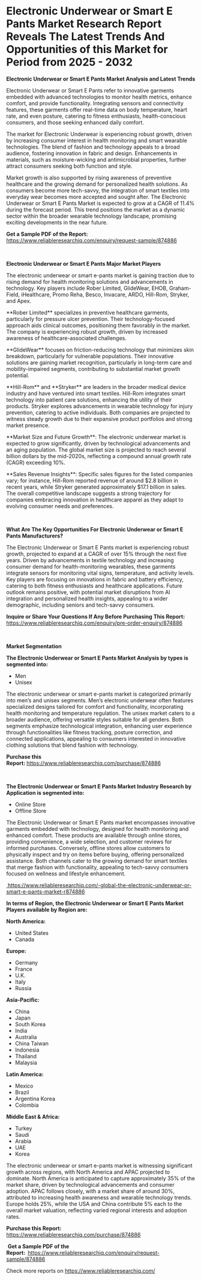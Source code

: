 <p><h1>Electronic Underwear or Smart E Pants Market Research Report Reveals The Latest Trends And Opportunities of this Market for Period from 2025 - 2032</h1></p><p><strong>Electronic Underwear or Smart E Pants Market Analysis and Latest Trends</strong></p>
<p><p>Electronic Underwear or Smart E Pants refer to innovative garments embedded with advanced technologies to monitor health metrics, enhance comfort, and provide functionality. Integrating sensors and connectivity features, these garments offer real-time data on body temperature, heart rate, and even posture, catering to fitness enthusiasts, health-conscious consumers, and those seeking enhanced daily comfort.</p><p>The market for Electronic Underwear is experiencing robust growth, driven by increasing consumer interest in health monitoring and smart wearable technologies. The blend of fashion and technology appeals to a broad audience, fostering innovation in fabric and design. Enhancements in materials, such as moisture-wicking and antimicrobial properties, further attract consumers seeking both function and style.</p><p>Market growth is also supported by rising awareness of preventive healthcare and the growing demand for personalized health solutions. As consumers become more tech-savvy, the integration of smart textiles into everyday wear becomes more accepted and sought after. The Electronic Underwear or Smart E Pants Market is expected to grow at a CAGR of 11.4% during the forecast period. This trend positions the market as a dynamic sector within the broader wearable technology landscape, promising exciting developments in the near future.</p></p>
<p><strong>Get a Sample PDF of the Report:&nbsp;</strong> <a href="https://www.reliableresearchiq.com/enquiry/request-sample/874886?utm_campaign=3296&utm_medium=2&utm_source=Github&utm_content=ia&utm_term=21032025&utm_id=electronic-underwear-or-smart-e-pants">https://www.reliableresearchiq.com/enquiry/request-sample/874886</a></p>
<p>&nbsp;</p>
<p><strong>Electronic Underwear or Smart E Pants Major Market Players</strong></p>
<p><p>The electronic underwear or smart e-pants market is gaining traction due to rising demand for health monitoring solutions and advancements in technology. Key players include Rober Limited, GlideWear, EHOB, Graham-Field, iHealthcare, Promo Reha, Besco, Invacare, ARDO, Hill-Rom, Stryker, and Apex.</p><p>**Rober Limited** specializes in preventive healthcare garments, particularly for pressure ulcer prevention. Their technology-focused approach aids clinical outcomes, positioning them favorably in the market. The company is experiencing robust growth, driven by increased awareness of healthcare-associated challenges.</p><p>**GlideWear** focuses on friction-reducing technology that minimizes skin breakdown, particularly for vulnerable populations. Their innovative solutions are gaining market recognition, particularly in long-term care and mobility-impaired segments, contributing to substantial market growth potential.</p><p>**Hill-Rom** and **Stryker** are leaders in the broader medical device industry and have ventured into smart textiles. Hill-Rom integrates smart technology into patient care solutions, enhancing the utility of their products. Stryker explores advancements in wearable technology for injury prevention, catering to active individuals. Both companies are projected to witness steady growth due to their expansive product portfolios and strong market presence.</p><p>**Market Size and Future Growth**: The electronic underwear market is expected to grow significantly, driven by technological advancements and an aging population. The global market size is projected to reach several billion dollars by the mid-2020s, reflecting a compound annual growth rate (CAGR) exceeding 10%.</p><p>**Sales Revenue Insights**: Specific sales figures for the listed companies vary; for instance, Hill-Rom reported revenue of around $2.8 billion in recent years, while Stryker generated approximately $17.1 billion in sales. The overall competitive landscape suggests a strong trajectory for companies embracing innovation in healthcare apparel as they adapt to evolving consumer needs and preferences.</p></p>
<p>&nbsp;</p>
<p><strong>What Are The Key Opportunities For Electronic Underwear or Smart E Pants Manufacturers?</strong></p>
<p><p>The Electronic Underwear or Smart E Pants market is experiencing robust growth, projected to expand at a CAGR of over 15% through the next five years. Driven by advancements in textile technology and increasing consumer demand for health-monitoring wearables, these garments integrate sensors for monitoring vital signs, temperature, and activity levels. Key players are focusing on innovations in fabric and battery efficiency, catering to both fitness enthusiasts and healthcare applications. Future outlook remains positive, with potential market disruptions from AI integration and personalized health insights, appealing to a wider demographic, including seniors and tech-savvy consumers.</p></p>
<p><strong>Inquire or Share Your Questions If Any Before Purchasing This Report:</strong> <a href="https://www.reliableresearchiq.com/enquiry/pre-order-enquiry/874886?utm_campaign=3296&utm_medium=2&utm_source=Github&utm_content=ia&utm_term=21032025&utm_id=electronic-underwear-or-smart-e-pants">https://www.reliableresearchiq.com/enquiry/pre-order-enquiry/874886</a></p>
<p>&nbsp;</p>
<p><strong>Market Segmentation</strong></p>
<p><strong>The Electronic Underwear or Smart E Pants Market Analysis by types is segmented into:</strong></p>
<p><ul><li>Men</li><li>Unisex</li></ul></p>
<p><p>The electronic underwear or smart e-pants market is categorized primarily into men’s and unisex segments. Men’s electronic underwear often features specialized designs tailored for comfort and functionality, incorporating health monitoring and temperature regulation. The unisex market caters to a broader audience, offering versatile styles suitable for all genders. Both segments emphasize technological integration, enhancing user experience through functionalities like fitness tracking, posture correction, and connected applications, appealing to consumers interested in innovative clothing solutions that blend fashion with technology.</p></p>
<p><strong>Purchase this Report:&nbsp;</strong><a href="https://www.reliableresearchiq.com/purchase/874886?utm_campaign=3296&utm_medium=2&utm_source=Github&utm_content=ia&utm_term=21032025&utm_id=electronic-underwear-or-smart-e-pants">https://www.reliableresearchiq.com/purchase/874886</a></p>
<p>&nbsp;</p>
<p><strong>The Electronic Underwear or Smart E Pants Market Industry Research by Application is segmented into:</strong></p>
<p><ul><li>Online Store</li><li>Offline Store</li></ul></p>
<p><p>The Electronic Underwear or Smart E Pants market encompasses innovative garments embedded with technology, designed for health monitoring and enhanced comfort. These products are available through online stores, providing convenience, a wide selection, and customer reviews for informed purchases. Conversely, offline stores allow customers to physically inspect and try on items before buying, offering personalized assistance. Both channels cater to the growing demand for smart textiles that merge fashion with functionality, appealing to tech-savvy consumers focused on wellness and lifestyle enhancement.</p></p>
<p><a href="https://www.reliableresearchiq.com/-global-the-electronic-underwear-or-smart-e-pants-market-r874886?utm_campaign=3296&utm_medium=2&utm_source=Github&utm_content=ia&utm_term=21032025&utm_id=electronic-underwear-or-smart-e-pants">&nbsp;https://www.reliableresearchiq.com/-global-the-electronic-underwear-or-smart-e-pants-market-r874886</a></p>
<p><strong>In terms of Region, the Electronic Underwear or Smart E Pants Market Players available by Region are:</strong></p>
<p>
    <p> <strong> North America: </strong>
        <ul>
            <li>United States</li>
            <li>Canada</li>
        </ul>
        </p> 
    <p> <strong> Europe: </strong>
        <ul>
            <li>Germany</li>
            <li>France</li>
            <li>U.K.</li>
            <li>Italy</li>
            <li>Russia</li>
        </ul>
        </p> 
    <p> <strong> Asia-Pacific: </strong>
        <ul>
            <li>China</li>
            <li>Japan</li>
            <li>South Korea</li>
            <li>India</li>
            <li>Australia</li>
            <li>China Taiwan</li>
            <li>Indonesia</li>
            <li>Thailand</li>
            <li>Malaysia</li>
        </ul>
        </p> 
    <p> <strong> Latin America: </strong>
        <ul>
            <li>Mexico</li>
            <li>Brazil</li>
            <li>Argentina Korea</li>
            <li>Colombia</li>
        </ul>
        </p> 
    <p> <strong> Middle East & Africa: </strong>
        <ul>
            <li>Turkey</li>
            <li>Saudi</li>
            <li>Arabia</li>
            <li>UAE</li>
            <li>Korea</li>
        </ul>
    </p>
    </p>
<p><p>The electronic underwear or smart e-pants market is witnessing significant growth across regions, with North America and APAC projected to dominate. North America is anticipated to capture approximately 35% of the market share, driven by technological advancements and consumer adoption. APAC follows closely, with a market share of around 30%, attributed to increasing health awareness and wearable technology trends. Europe holds 25%, while the USA and China contribute 5% each to the overall market valuation, reflecting varied regional interests and adoption rates.</p></p>
<p><strong>Purchase this Report: </strong><a href="https://www.reliableresearchiq.com/purchase/874886?utm_campaign=3296&utm_medium=2&utm_source=Github&utm_content=ia&utm_term=21032025&utm_id=electronic-underwear-or-smart-e-pants">https://www.reliableresearchiq.com/purchase/874886</a></p>
<p>&nbsp;<strong>Get a Sample PDF of the Report:&nbsp;&nbsp;</strong><a href="https://www.reliableresearchiq.com/enquiry/request-sample/874886?utm_campaign=3296&utm_medium=2&utm_source=Github&utm_content=ia&utm_term=21032025&utm_id=electronic-underwear-or-smart-e-pants">https://www.reliableresearchiq.com/enquiry/request-sample/874886</a></p>
<p><strong></strong></p>
<p>Check more reports on <a href="https://www.reliableresearchiq.com/?utm_campaign=3296&utm_medium=2&utm_source=Github&utm_content=ia&utm_term=21032025&utm_id=electronic-underwear-or-smart-e-pants">https://www.reliableresearchiq.com/</a></p>